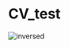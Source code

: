 # CV_test

![inversed](https://user-images.githubusercontent.com/59910227/80077794-f2932f00-8588-11ea-9453-444fe5ad1a10.png)
